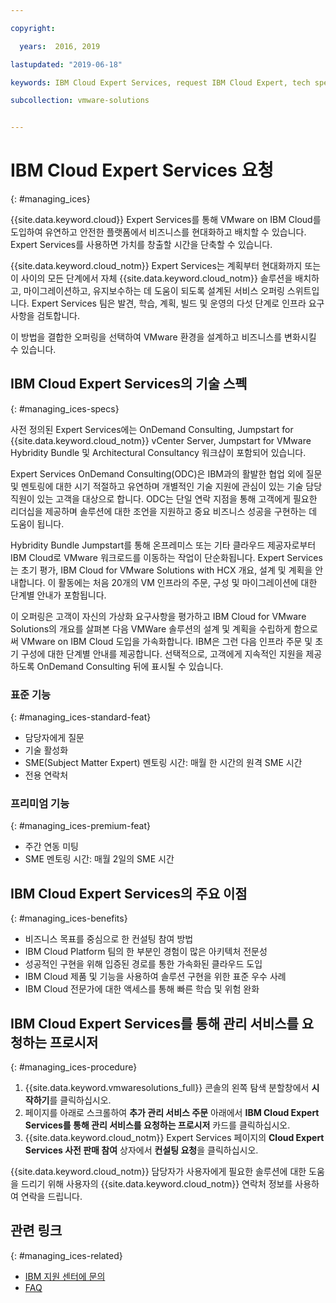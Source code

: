 ```yaml
---

copyright:

  years:  2016, 2019

lastupdated: "2019-06-18"

keywords: IBM Cloud Expert Services, request IBM Cloud Expert, tech specs Cloud Expert

subcollection: vmware-solutions


---
```


# IBM Cloud Expert Services 요청
{: #managing_ices}

{{site.data.keyword.cloud}} Expert Services를 통해 VMware on IBM Cloud를 도입하여 유연하고 안전한 플랫폼에서 비즈니스를 현대화하고 배치할 수 있습니다. Expert Services를 사용하면 가치를 창출할 시간을 단축할 수 있습니다. 

{{site.data.keyword.cloud_notm}} Expert Services는 계획부터 현대화까지 또는 이 사이의 모든 단계에서 자체 {{site.data.keyword.cloud_notm}} 솔루션을 배치하고, 마이그레이션하고, 유지보수하는 데 도움이 되도록 설계된 서비스 오퍼링 스위트입니다. Expert Services 팀은 발견, 학습, 계획, 빌드 및 운영의 다섯 단계로 인프라 요구사항을 검토합니다. 

이 방법을 결합한 오퍼링을 선택하여 VMware 환경을 설계하고 비즈니스를 변화시킬 수 있습니다. 

## IBM Cloud Expert Services의 기술 스펙
{: #managing_ices-specs}

사전 정의된 Expert Services에는 OnDemand Consulting, Jumpstart for {{site.data.keyword.cloud_notm}} vCenter Server, Jumpstart for VMware Hybridity Bundle 및 Architectural Consultancy 워크샵이 포함되어 있습니다. 

Expert Services OnDemand Consulting(ODC)은 IBM과의 활발한 협업 외에 질문 및 멘토링에 대한 시기 적절하고 유연하며 개별적인 기술 지원에 관심이 있는 기술 담당 직원이 있는 고객을 대상으로 합니다. ODC는 단일 연락 지점을 통해 고객에게 필요한 리더십을 제공하며 솔루션에 대한 조언을 지원하고 중요 비즈니스 성공을 구현하는 데 도움이 됩니다. 

Hybridity Bundle Jumpstart를 통해 온프레미스 또는 기타 클라우드 제공자로부터 IBM Cloud로 VMware 워크로드를 이동하는 작업이 단순화됩니다. Expert Services는 초기 평가, IBM Cloud for VMware Solutions with HCX 개요, 설계 및 계획을 안내합니다. 이 활동에는 처음 20개의 VM 인프라의 주문, 구성 및 마이그레이션에 대한 단계별 안내가 포함됩니다. 

이 오퍼링은 고객이 자신의 가상화 요구사항을 평가하고 IBM Cloud for VMware Solutions의 개요를 살펴본 다음 VMWare 솔루션의 설계 및 계획을 수립하게 함으로써 VMware on IBM Cloud 도입을 가속화합니다. IBM은 그런 다음 인프라 주문 및 초기 구성에 대한 단계별 안내를 제공합니다. 선택적으로, 고객에게 지속적인 지원을 제공하도록 OnDemand Consulting 뒤에 표시될 수 있습니다. 

### 표준 기능
{: #managing_ices-standard-feat}

* 담당자에게 질문
* 기술 활성화
* SME(Subject Matter Expert) 멘토링 시간: 매월 한 시간의 원격 SME 시간
* 전용 연락처

### 프리미엄 기능
{: #managing_ices-premium-feat}

* 주간 연동 미팅
* SME 멘토링 시간: 매월 2일의 SME 시간

## IBM Cloud Expert Services의 주요 이점
{: #managing_ices-benefits}

* 비즈니스 목표를 중심으로 한 컨설팅 참여 방법
* IBM Cloud Platform 팀의 한 부분인 경험이 많은 아키텍처 전문성
* 성공적인 구현을 위해 입증된 경로를 통한 가속화된 클라우드 도입
* IBM Cloud 제품 및 기능을 사용하여 솔루션 구현을 위한 표준 우수 사례
* IBM Cloud 전문가에 대한 액세스를 통해 빠른 학습 및 위험 완화

## IBM Cloud Expert Services를 통해 관리 서비스를 요청하는 프로시저
{: #managing_ices-procedure}

1. {{site.data.keyword.vmwaresolutions_full}} 콘솔의 왼쪽 탐색 분할창에서 **시작하기**를 클릭하십시오.
2. 페이지를 아래로 스크롤하여 **추가 관리 서비스 주문** 아래에서 **IBM Cloud Expert Services를 통해 관리 서비스를 요청하는 프로시저** 카드를 클릭하십시오.
3. {{site.data.keyword.cloud_notm}} Expert Services 페이지의 **Cloud Expert Services 사전 판매 참여** 상자에서 **컨설팅 요청**을 클릭하십시오.

  {{site.data.keyword.cloud_notm}} 담당자가 사용자에게 필요한 솔루션에 대한 도움을 드리기 위해 사용자의 {{site.data.keyword.cloud_notm}} 연락처 정보를 사용하여 연락을 드립니다.

## 관련 링크
{: #managing_ices-related}

* [IBM 지원 센터에 문의](/docs/services/vmwaresolutions/vmonic?topic=vmware-solutions-trbl_support)
* [FAQ](/docs/services/vmwaresolutions/vmonic?topic=vmware-solutions-faq)
